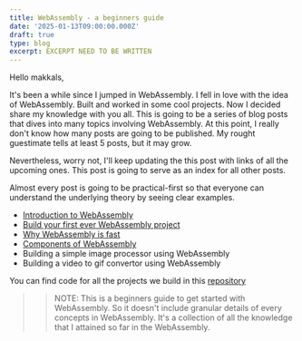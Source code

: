 ```yaml
---
title: WebAssembly - a beginners guide
date: '2025-01-13T09:00:00.000Z'
draft: true
type: blog
excerpt: EXCERPT NEED TO BE WRITTEN
---
```


Hello makkals,

It's been a while since I jumped in WebAssembly. I fell in love with the idea of WebAssembly. Built and worked in some cool projects. Now I decided share my knowledge with you all. This is going to be a series of blog posts that dives into many topics involving WebAssembly. At this point, I really don't know how many posts are going to be published. My rought guestimate tells at least 5 posts, but it may grow.

Nevertheless, worry not, I'll keep updating the this post with links of all the upcoming ones. This post is going to serve as an index for all other posts.

Almost every post is going to be practical-first so that everyone can understand the underlying theory by seeing clear examples.

- [Introduction to WebAssembly](/blog/webassembly/introduction-to-webassembly)
- [Build your first ever WebAssembly project](/blog/webassembly/build-your-first-webassembly-project)
- [Why WebAssembly is fast](/blog/webassembly/why-webassembly-is-faster-than-javascript)
- [Components of WebAssembly](/blog/webassembly/components-of-webassembly)
- Building a simple image processor using WebAssembly
- Building a video to gif convertor using WebAssembly

You can find code for all the projects we build in this [repository](https://github.com/djhemath/Webassembly-demos)

>> NOTE: This is a beginners guide to get started with WebAssembly. So it doesn't include granular details of every concepts in WebAssembly. It's a collection of all the knowledge that I attained so far in the WebAssembly.
